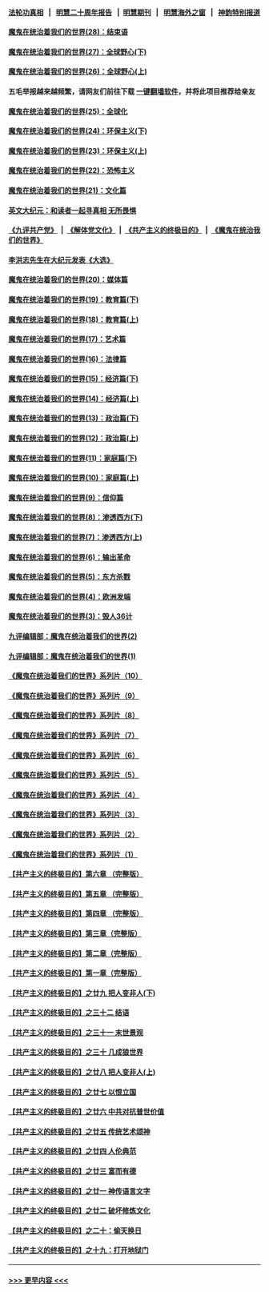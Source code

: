 #### [法轮功真相](https://github.com/gfw-breaker/truth/blob/master/README.md?t=0) &nbsp;&nbsp;|&nbsp;&nbsp; [明慧二十周年报告](https://github.com/gfw-breaker/mh-reports/blob/master/README.md?t=0) &nbsp;&nbsp;|&nbsp;&nbsp;[明慧期刊](https://github.com/gfw-breaker/mh-qikan) &nbsp;&nbsp;|&nbsp;&nbsp; [明慧海外之窗](https://github.com/gfw-breaker/mh-news/blob/master/README.md?t=0) &nbsp;&nbsp;|&nbsp;&nbsp; [神韵特别报道](https://github.com/gfw-breaker/mh-news/blob/master/shenyun.md?t=0)
#### [魔鬼在统治着我们的世界(28)：结束语](../pages/nsc422/n10936246.md?t=06111002) 
#### [魔鬼在统治着我们的世界(27)：全球野心(下)](../pages/nsc422/n10928319.md?t=06111002) 
#### [魔鬼在统治着我们的世界(26)：全球野心(上)](../pages/nsc422/n10900318.md?t=06111002) 
#### 五毛举报越来越频繁，请网友们前往下载 [一键翻墙软件](https://github.com/gfw-breaker/ssr-accounts)，并将此项目推荐给亲友
#### [魔鬼在统治着我们的世界(25)：全球化](../pages/nsc422/n10788205.md?t=06111002) 
#### [魔鬼在统治着我们的世界(24)：环保主义(下)](../pages/nsc422/n10695307.md?t=06111002) 
#### [魔鬼在统治着我们的世界(23)：环保主义(上)](../pages/nsc422/n10688613.md?t=06111002) 
#### [魔鬼在统治着我们的世界(22)：恐怖主义](../pages/nsc422/n10614727.md?t=06111002) 
#### [魔鬼在统治着我们的世界(21)：文化篇](../pages/nsc422/n10597706.md?t=06111002) 
#### [英文大纪元：和读者一起寻真相 无所畏惧](../pages/nsc422/n12542027.md?t=06111002) 
#### [《九评共产党》](https://github.com/begood0513/9ping.md/blob/master/README.md) &nbsp;|&nbsp; [《解体党文化》](../../../../jtdwh.md/blob/master/README.md)  &nbsp;|&nbsp; [《共产主义的终极目的》](../../../../gczydzjmd.md/blob/master/README.md) &nbsp;|&nbsp; [《魔鬼在统治我们的世界》](../../../../mgztzwmdsj.md/blob/master/README.md) 
#### [李洪志先生在大纪元发表《大选》](../pages/nsc422/n12534746.md?t=06111002) 
#### [魔鬼在统治着我们的世界(20)：媒体篇](../pages/nsc422/n10586579.md?t=06111002) 
#### [魔鬼在统治着我们的世界(19)：教育篇(下)](../pages/nsc422/n10564808.md?t=06111002) 
#### [魔鬼在统治着我们的世界(18)：教育篇(上)](../pages/nsc422/n10526970.md?t=06111002) 
#### [魔鬼在统治着我们的世界(17)：艺术篇](../pages/nsc422/n10499093.md?t=06111002) 
#### [魔鬼在统治着我们的世界(16)：法律篇](../pages/nsc422/n10485969.md?t=06111002) 
#### [魔鬼在统治着我们的世界(15)：经济篇(下)](../pages/nsc422/n10469975.md?t=06111002) 
#### [魔鬼在统治着我们的世界(14)：经济篇(上)](../pages/nsc422/n10457370.md?t=06111002) 
#### [魔鬼在统治着我们的世界(13)：政治篇(下)](../pages/nsc422/n10448270.md?t=06111002) 
#### [魔鬼在统治着我们的世界(12)：政治篇(上)](../pages/nsc422/n10444576.md?t=06111002) 
#### [魔鬼在统治着我们的世界(11)：家庭篇(下)](../pages/nsc422/n10440961.md?t=06111002) 
#### [魔鬼在统治着我们的世界(10)：家庭篇(上)](../pages/nsc422/n10435448.md?t=06111002) 
#### [魔鬼在统治着我们的世界(9)：信仰篇](../pages/nsc422/n10432159.md?t=06111002) 
#### [魔鬼在统治着我们的世界(8)：渗透西方(下)](../pages/nsc422/n10429603.md?t=06111002) 
#### [魔鬼在统治着我们的世界(7)：渗透西方(上)](../pages/nsc422/n10426013.md?t=06111002) 
#### [魔鬼在统治着我们的世界(6)：输出革命](../pages/nsc422/n10421536.md?t=06111002) 
#### [魔鬼在统治着我们的世界(5)：东方杀戮](../pages/nsc422/n10417707.md?t=06111002) 
#### [魔鬼在统治着我们的世界(4)：欧洲发端](../pages/nsc422/n10414890.md?t=06111002) 
#### [魔鬼在统治着我们的世界(3)：毁人36计](../pages/nsc422/n10411583.md?t=06111002) 
#### [九评编辑部：魔鬼在统治着我们的世界(2)](../pages/nsc422/n10410036.md?t=06111002) 
#### [九评编辑部：魔鬼在统治着我们的世界(1)](../pages/nsc422/n10406825.md?t=06111002) 
#### [《魔鬼在统治着我们的世界》系列片（10）](../pages/nsc422/n12292670.md?t=06111002) 
#### [《魔鬼在统治着我们的世界》系列片（9）](../pages/nsc422/n12290859.md?t=06111002) 
#### [《魔鬼在统治着我们的世界》系列片（8）](../pages/nsc422/n12287445.md?t=06111002) 
#### [《魔鬼在统治着我们的世界》系列片（7）](../pages/nsc422/n12283425.md?t=06111002) 
#### [《魔鬼在统治着我们的世界》系列片（6）](../pages/nsc422/n12282314.md?t=06111002) 
#### [《魔鬼在统治着我们的世界》系列片（5）](../pages/nsc422/n12281419.md?t=06111002) 
#### [《魔鬼在统治着我们的世界》系列片（4）](../pages/nsc422/n12274024.md?t=06111002) 
#### [《魔鬼在统治着我们的世界》系列片（3）](../pages/nsc422/n12271322.md?t=06111002) 
#### [《魔鬼在统治着我们的世界》系列片（2）](../pages/nsc422/n12269049.md?t=06111002) 
#### [《魔鬼在统治着我们的世界》系列片（1）](../pages/nsc422/n12267575.md?t=06111002) 
#### [【共产主义的终极目的】第六章 （完整版）](../pages/nsc422/n11428913.md?t=06111002) 
#### [【共产主义的终极目的】第五章 （完整版）](../pages/nsc422/n11428912.md?t=06111002) 
#### [【共产主义的终极目的】第四章 （完整版）](../pages/nsc422/n11428907.md?t=06111002) 
#### [【共产主义的终极目的】第三章（完整版）](../pages/nsc422/n11428848.md?t=06111002) 
#### [【共产主义的终极目的】第二章（完整版）](../pages/nsc422/n11428831.md?t=06111002) 
#### [【共产主义的终极目的】第一章（完整版）](../pages/nsc422/n11417651.md?t=06111002) 
#### [【共产主义的终极目的】之廿九 把人变非人(下)](../pages/nsc422/n11344140.md?t=06111002) 
#### [【共产主义的终极目的】之三十二 结语](../pages/nsc422/n11360535.md?t=06111002) 
#### [【共产主义的终极目的】之三十一 末世景观](../pages/nsc422/n11351129.md?t=06111002) 
#### [【共产主义的终极目的】之三十 几成狼世界](../pages/nsc422/n11348280.md?t=06111002) 
#### [【共产主义的终极目的】之廿八 把人变非人(上)](../pages/nsc422/n11340492.md?t=06111002) 
#### [【共产主义的终极目的】之廿七 以恨立国](../pages/nsc422/n11336944.md?t=06111002) 
#### [【共产主义的终极目的】之廿六 中共对抗普世价值](../pages/nsc422/n11324785.md?t=06111002) 
#### [【共产主义的终极目的】之廿五 传统艺术颂神](../pages/nsc422/n11296396.md?t=06111002) 
#### [【共产主义的终极目的】之廿四 人伦典范](../pages/nsc422/n11296397.md?t=06111002) 
#### [【共产主义的终极目的】之廿三 富而有德](../pages/nsc422/n11283598.md?t=06111002) 
#### [【共产主义的终极目的】之廿一 神传语言文字](../pages/nsc422/n11263265.md?t=06111002) 
#### [【共产主义的终极目的】之廿二 破坏修炼文化](../pages/nsc422/n11245728.md?t=06111002) 
#### [【共产主义的终极目的】之二十：偷天换日](../pages/nsc422/n11238846.md?t=06111002) 
#### [【共产主义的终极目的】之十九：打开地狱门](../pages/nsc422/n11206376.md?t=06111002) 

----
#### [ >>> 更早内容 <<< ](../indexes/nsc422-earlier.md)
